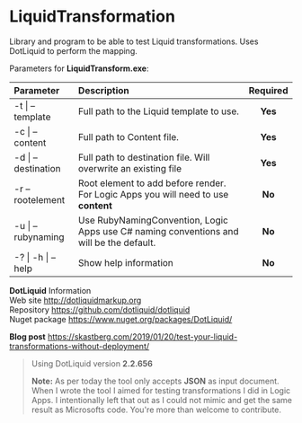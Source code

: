 # LiquidTransformation
Library and program to be able to test Liquid transformations. Uses DotLiquid to perform the mapping.

Parameters for **LiquidTransform.exe**:


| Parameter        | Description           | Required  |
|:------------- |:-------------|:-----:|
| -t \| –template      | Full path to the Liquid template to use. | **Yes** |
| -c \| –content     | Full path to Content file.      |   **Yes**|
| -d \| –destination | Full path to destination file. Will overwrite an existing file  |   **Yes**|
| -r  –rootelement | Root element to add before render. For Logic Apps you will need to use **content** |   **No**|
| -u  \| –rubynaming| Use RubyNamingConvention, Logic Apps use C# naming conventions and will be the default.  |   **No**|
|  -?  \| -h  \| –help| Show help information   |   **No**|

**DotLiquid** Information  
Web site http://dotliquidmarkup.org  
Repository https://github.com/dotliquid/dotliquid  
Nuget package https://www.nuget.org/packages/DotLiquid/  

**Blog post**
https://skastberg.com/2019/01/20/test-your-liquid-transformations-without-deployment/

> Using DotLiquid version **2.2.656**
>
> **Note:** As per today the tool only accepts **JSON** as input document. When I wrote the tool I aimed for testing transformations I did in Logic Apps. I intentionally left that out as I could not mimic and get the same result as Microsofts code. You're more than welcome to contribute.

